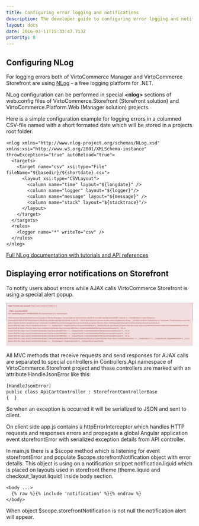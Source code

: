 ```yaml
---
title: Configuring error logging and notifications
description: The developer guide to configuring error logging and notifications in Virto Commerce
layout: docs
date: 2016-03-11T15:33:47.713Z
priority: 8
---
```

## Configuring NLog

For logging errors both of VirtoCommerce Manager and VirtoCommerce Storefront are using <a href="http://nlog-project.org/" rel="nofollow">NLog</a> - a free logging platform for .NET.

NLog configuration can be performed in special **&lt;nlog&gt;** sections of web.config files of VirtoCommerce.Storefront (Storefront solution) and VirtoCommerce.Platform.Web (Manager solution) projects.

Here is a simple configuration example for logging errors in a columned CSV-file named with a short formated date which will be stored in a projects root folder:

```
<nlog xmlns="http://www.nlog-project.org/schemas/NLog.xsd" xmlns:xsi="http://www.w3.org/2001/XMLSchema-instance" throwExceptions="true" autoReload="true">
  <targets>
    <target name="csv" xsi:type="File" fileName="${basedir}/${shortdate}.csv">
      <layout xsi:type="CSVLayout">
        <column name="time" layout="${longdate}" />
        <column name="logger" layout="${logger}"/>
        <column name="message" layout="${message}" />
        <column name="stack" layout="${stacktrace}"/>
      </layout>
    </target>
  </targets>
  <rules>
    <logger name="*" writeTo="csv" />
  </rules>
</nlog>
```

<a href="https://github.com/nlog/nlog/wiki" rel="nofollow">Full NLog documentation with tutorials and API references</a>

## Displaying error notifications on Storefront

To notify users about errors while AJAX calls VirtoCommerce Storefront is using a special alert popup.

![](../../assets/images/docs/capture-0.png)

All MVC methods that receive requests and send responses for AJAX calls are separated to special controllers in Controllers.Api namespace of VirtoCommerce.Storefront project and these controllers are marked with an attribute HandleJsonError like this:

```
[HandleJsonError]
public class ApiCartController : StorefrontControllerBase
{  }
```

So when an exception is occurred it will be serialized to JSON and sent to client.

On client side app.js contains a httpErrorInterceptor which handles HTTP requests and responses errors and propagate a global Angular application event storefrontError with serialized exception details from API controller.

In main.js there is a $scope method which is listening for event storefrontError and populate $scope.storefrontNotification object with error details. This object is using on a notification snippet notification.liquid which is placed on layouts used in storefront theme (theme.liquid and checkout_layout.liquid) inside body section.

```
<body ...>
  {% raw %}{% include 'notification' %}{% endraw %}
</body>
```

When object $scope.storefrontNotification is not null the notification alert will appear.
